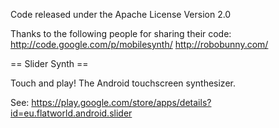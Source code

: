 Code released under the Apache License Version 2.0

Thanks to the following people for sharing their code:
http://code.google.com/p/mobilesynth/
http://robobunny.com/

== Slider Synth ==

Touch and play!
The Android touchscreen synthesizer.

See:
https://play.google.com/store/apps/details?id=eu.flatworld.android.slider
